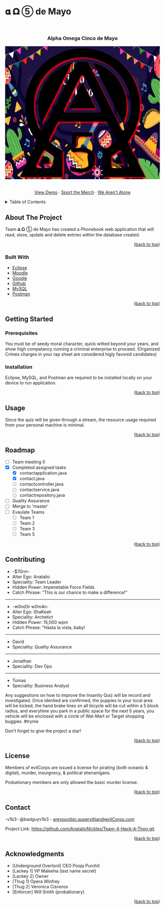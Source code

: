 # 𝛂 𝛀 ⑤ de Mayo

<div id="top"></div>
<br />
<div align="center">

<h3 align="center">Alpha Omega Cinco de Mayo</h3>
  <img src="https://github.com/NoirPhantom/Contact-RESTAPI/blob/master/Alpha_Omega_Cinco_de_Mayo.png">

  <p align="center">
    <br />
    <a href="https://www.google.com/search?q=hi+alex!&sxsrf=APq-WBveHwk7TQkUhLdjIJ-ZS-DF2I0wTQ:1649436844712&source=lnms&tbm=isch&sa=X&ved=2ahUKEwiMmNWJ94T3AhXNkmoFHVejA_cQ_AUoAXoECAIQAw&biw=1920&bih=899&dpr=1">View Demo</a>
    ·
    <a href="https://movitees.com/shop2/evil-corp-t-shirt">Sport the Merch</a>
    ·
    <a href="https://nypost.com/2022/03/20/russian-elites-planning-to-overthrow-putin/">We Aren't Alone</a>
  </p>
</div>



<details>
  <summary>Table of Contents</summary>
  <ol>
    <li>
      <a href="#about-the-project">About The Project</a>
      <ul>
        <li><a href="#built-with">Built With</a></li>
      </ul>
    </li>
    <li>
      <a href="#getting-started">Getting Started</a>
      <ul>
        <li><a href="#prerequisites">Prerequisites</a></li>
        <li><a href="#installation">Installation</a></li>
      </ul>
    </li>
    <li><a href="#usage">Usage</a></li>
    <li><a href="#roadmap">Roadmap</a></li>
    <li><a href="#contributing">Contributing</a></li>
    <li><a href="#license">License</a></li>
    <li><a href="#contact">Contact</a></li>
    <li><a href="#acknowledgments">Acknowledgments</a></li>
  </ol>
</details>


## About The Project

 Team 𝛂 𝛀 ⑤ de Mayo has created a Phonebook web application that will read, store, update and delete entries within the database created.


<p align="right">(<a href="#top">back to top</a>)</p>

### Built With

* [Eclipse](https://www.eclipse.org/downloads/)
* [Moodle](http://siux.vanguard.xpxtraining.com/course/view.php?id=6/)
* [Google](https://www.google.com/)
* [Github](https://github.com/)
* [MySQL](https://dev.mysql.com/downloads/installer/)
* [Postman](https://www.postman.com/downloads/)

<p align="right">(<a href="#top">back to top</a>)</p>




## Getting Started


### Prerequisites

You must be of seedy moral character, quick witted beyond your years, and show high competancy running a criminal enterprise to proceed. (Organized Crimes charges in your rap sheet are considered higly favored candidates)


### Installation

Eclipse, MySQL, and Postman are required to be installed locally on your device to run application.

<p align="right">(<a href="#top">back to top</a>)</p>




## Usage

Since the quiz will be given through a stream, the resource usage required from your personal machine is minimal.  

<p align="right">(<a href="#top">back to top</a>)</p>




## Roadmap

- [ ] Team meeting 0
- [X] Completed assigned tasks
    - [X] contactapplication.java
    - [X] contact.java
    - [ ] contactcontroller.java
    - [ ] contactservice.java
    - [ ] contactrepository.java
- [ ] Quality Assurance
- [ ] Merge to 'master'
- [ ] Evaulate Teams
    - [ ] Team 1
    - [ ] Team 2
    - [ ] Team 3
    - [ ] Team 5

<p align="right">(<a href="#top">back to top</a>)</p>




## Contributing

* -$70rm-
* Alter Ego: Anatalio
* Speciality: Team Leader
* Hidden Power: Impenetable Force Fields
* Catch Phrase: "This is our chance to make a difference!"
 -----------------------
* -w0nd3r w0m4n-
* Alter Ego: ShaKeah
* Speciality: Archetict
* Hidden Power: 15,000 wpm
* Catch Phrase: "Hasta la vista, baby!

 -----------------------
* David
* Speciality: Quality Assurance

 -----------------------
* Jonathan
* Speciality: Dev Ops

 -----------------------
*  Tomas
* Speciality: Business Analyst

Any suggestions on how to improve the Insanity Quiz will be record and investigated. Once identied are confirmed, the puppies in your local area will be kicked, the hand brake lines on all bicycle will be cut within a 5 block radius, and everytime you park in a public space for the next 5 years, you vehicle will be enclosed with a circle of Wal-Mart or Target shopping buggies. #tryme

Don't forget to give the project a star!

<p align="right">(<a href="#top">back to top</a>)</p>


## License

Members of evilCorps are issued a license for pirating (both oceanic & digital), murder, insurgnecy, & political shenanigans.

Probationary members are only allowed the basic murder license.

<p align="right">(<a href="#top">back to top</a>)</p>


## Contact

-v1b3- @badguyv1b3 - areyouvibin.supervillian@evilCorps.com

Project Link: https://github.com/AnatalioNickles/Team-4-Hack-A-Thon.git

<p align="right">(<a href="#top">back to top</a>)</p>



## Acknowledgments

* [Underground Overlord] CEO Pooja Purohit
* [Lackey 1] VP Maleeha (last name secret)
* [Lackey 2] Owner
* [Thug 1] Opera Winfrey
* [Thug 2] Veronica Cisneros
* [Enforcer] Will Smith (probationary)


<p align="right">(<a href="#top">back to top</a>)</p>
